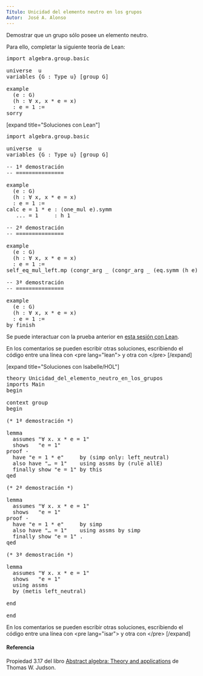 ```yaml
---
Título: Unicidad del elemento neutro en los grupos
Autor:  José A. Alonso
---
```


Demostrar que un grupo sólo posee un elemento neutro.

Para ello, completar la siguiente teoría de Lean:

<pre lang="lean">
import algebra.group.basic

universe  u
variables {G : Type u} [group G]

example
  (e : G)
  (h : ∀ x, x * e = x)
  : e = 1 :=
sorry
</pre>

[expand title="Soluciones con Lean"]

<pre lang="lean">
import algebra.group.basic

universe  u
variables {G : Type u} [group G]

-- 1ª demostración
-- ===============

example
  (e : G)
  (h : ∀ x, x * e = x)
  : e = 1 :=
calc e = 1 * e : (one_mul e).symm
   ... = 1     : h 1

-- 2ª demostración
-- ===============

example
  (e : G)
  (h : ∀ x, x * e = x)
  : e = 1 :=
self_eq_mul_left.mp (congr_arg _ (congr_arg _ (eq.symm (h e))))

-- 3ª demostración
-- ===============

example
  (e : G)
  (h : ∀ x, x * e = x)
  : e = 1 :=
by finish
</pre>

Se puede interactuar con la prueba anterior en <a href="https://www.cs.us.es/~jalonso/lean-web-editor/#url=https://raw.githubusercontent.com/jaalonso/Calculemus/main/src/Unicidad_del_elemento_neutro_en_los_grupos.lean" rel="noopener noreferrer" target="_blank">esta sesión con Lean</a>.

En los comentarios se pueden escribir otras soluciones, escribiendo el código entre una línea con &#60;pre lang=&quot;lean&quot;&#62; y otra con &#60;/pre&#62;
[/expand]

[expand title="Soluciones con Isabelle/HOL"]

<pre lang="isar">
theory Unicidad_del_elemento_neutro_en_los_grupos
imports Main
begin

context group
begin

(* 1ª demostración *)

lemma
  assumes "∀ x. x * e = 1"
  shows   "e = 1"
proof -
  have "e = 1 * e"     by (simp only: left_neutral)
  also have "… = 1"    using assms by (rule allE)
  finally show "e = 1" by this
qed

(* 2ª demostración *)

lemma
  assumes "∀ x. x * e = 1"
  shows   "e = 1"
proof -
  have "e = 1 * e"     by simp
  also have "… = 1"    using assms by simp
  finally show "e = 1" .
qed

(* 3ª demostración *)

lemma
  assumes "∀ x. x * e = 1"
  shows   "e = 1"
  using assms
  by (metis left_neutral)

end

end
</pre>

En los comentarios se pueden escribir otras soluciones, escribiendo el código entre una línea con &#60;pre lang=&quot;isar&quot;&#62; y otra con &#60;/pre&#62;
[/expand]

<h4> Referencia</h4>

Propiedad 3.17 del libro [Abstract algebra: Theory and applications](http://abstract.ups.edu/download/aata-20200730.pdf#page=49) de Thomas W. Judson.
